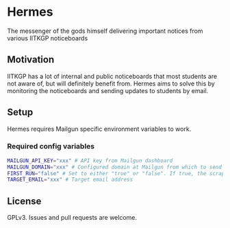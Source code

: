 # Hermes

The messenger of the gods himself delivering important notices from various IITKGP noticeboards

## Motivation

IITKGP has a lot of internal and public noticeboards that most students are not aware of, but will definitely benefit from. Hermes aims to solve this by monitoring the noticeboards and sending updates to students by email.

## Setup

Hermes requires Mailgun specific environment variables to work.

### Required config variables

```sh
MAILGUN_API_KEY="xxx" # API key from Mailgun dashboard
MAILGUN_DOMAIN="xxx" # Configured domain at Mailgun from which to send emails
FIRST_RUN="false" # Set to either "true" or "false". If true, the scrapers will check ALL notices. Only last 10 otherwise.
TARGET_EMAIL="xxx" # Target email address
```

## License

GPLv3. Issues and pull requests are welcome.
